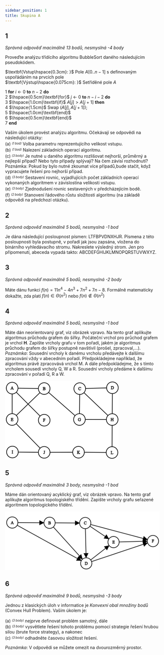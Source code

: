 ```yaml
---
sidebar_position: 1
title: Skupina A
---
```


## 1

*Správná odpověď macimálně 13 bodů, nesmyslná -4 body*

Proveďte analýzu třídícího algoritmu BubbleSort daného následujícím pseudokódem.

$\textbf{Vstup\hspace{0.3cm}: }$ Pole $\textit{A}[0..\textit{n} - 1]$ s definovaným uspořádáním na prvcích pole <br />
$\textbf{Výstup\hspace{0.075cm}: }$ Setříděné pole $\textit{A}$ <br />

1 $\textbf{for}$ $\textit{i}$ $\gets$ 0 $\textbf{to}$ $\textit{n} - 2$  $\textbf{do}$ <br />
2 $\hspace{0.5cm}\textbf{for}$ $\textit{j}$ $\gets$ 0 $\textbf{to}$ $\textit{n} - \textit{i} - 2$  $\textbf{do}$ <br />
3 $\hspace{1.0cm}\textbf{if}$ $\textit{A}[j] > \textit{A}[j + 1]$  $\textbf{then}$ <br />
4 $\hspace{1.5cm}$ Swap ($\textit{A}[j],\textit{A}[j + 1]$); <br />
5 $\hspace{1.0cm}\textbf{end}$<br />
6 $\hspace{0.5cm}\textbf{end}$<br />
7 $\textbf{end}$<br />

Vaším úkolem provést analýzu algoritmu. Očekávají se odpovědi na následující otázky: <br />
(a) <sup><sub>*(1 bod)*</sub></sup> Volba parametru reprezentujícího velikost vstupu. <br />
(b) <sup><sub>*(1 bod)*</sub></sup> Nalezení základních operací algoritmu. <br />
(c) <sup><sub>*(3 body)*</sub></sup> Je nutné u daného algoritmu rozlišovat nejhorší, průměrný a nejlepší případ? Nebo tyto případy splývají? Na čem závisí rozhodnutí? Poznámka: Pokud by bylo nutné zkoumat více případů,bude stačit, když vypracujete řešení pro nejhorší případ. <br />
(d) <sup><sub>*(3 body)*</sub></sup> Sestavení rovnic, vyjadřujících počet základních operací vykonaných algoritmem v závislostina velikosti vstupu. <br />
(e) <sup><sub>*(3 body)*</sub></sup> Zjednodušení rovnic sestavených v předcházejícím bodě. <br />
(f) <sup><sub>*(2 body)*</sub></sup> Stanovení řádového růstu složitosti algoritmu (na základě odpovědi na předchozí otázku).

## 2

*Správná odpověď maximálně 5 bodů, nesmyslná -1 bod*

Je dána následující posloupnost písmen: LTFBPVDNXHJR. Písmena z této posloupnosti byla postupně, v pořadí jak jsou zapsána, vložena do binárního vyhledávacího stromu. Nakreslete výsledný strom. Jen pro připomenutí, abeceda vypadá takto: ABCDEFGHIJKLMNOPQRSTUVWXYZ.

## 3

*Správná odpověď maximálně 5 bodů, nesmyslná -2 body*

Máte dánu funkci $f(n) = 11n^4 - 4n^3 + 7n^2 + 7n - 8$. Formálně matematicky dokažte, zda platí $f(n)\in\Theta(n^2)$ nebo $f(n)\notin\Theta(n^2)$

## 4

*Správná odpověď maximálně 5 bodů, nesmyslná -1 bod*

Máte dán neorientovaný graf, viz obrázek vpravo. Na tento graf aplikujte algoritmus průchodu grafem do šířky. Počáteční vrchol pro průchod grafem je vrchol **H**. Zapište vrcholy grafu v tom pořadí, jakém je algoritmus průchodu grafem do šířky postupně navštívil (prošel, zpracoval,...). *Poznámka*: Sousední vrcholy k danému vrcholu předávejte k dalšímu zpracování vždy v abecedním pořadí. Předpokládejme například, že algoritmus právě zpracovává vrchol M. A dále předpokládejme, že s tímto vrcholem sousedí vrcholy Q, W a R. Sousední vrcholy předáme k dalšímu zpracování v pořadí Q, R a W.

![](./graphs/unoriented.png)

## 5

*Správná odpověď maximálně 3 body, nesmyslná -1 bod*

Máme dán orientovaný acyklický graf, viz obrázek vpravo. Na tento graf aplikujte algoritmus topologiského třídění. Zapište vrcholy grafu seřazené algoritmem topologického třídění.


![](./graphs/oriented.png)

## 6

*Správná odpověď maximálně 9 bodů, nesmyslná -3 body*

Jednou z klasických úloh v informatice je *Konvexní obal množiny bodů* (Convex Hull Problem). Vaším úkolem je: <br />

(a) <sup><sub>*(3 body)*</sub></sup> nejprve definovat problém samotný, dále <br />
(b) <sup><sub>*(3 body)*</sub></sup> vysvětlete řešení tohoto problému pomocí strategie řešení hrubou silou (brute force strategy), a nakonec <br />
(c) <sup><sub>*(3 body)*</sub></sup> odhadněte časovou složitost řešení. <br />

*Poznámka*: V odpovědi se můžete omezit na dvourozměrný prostor.